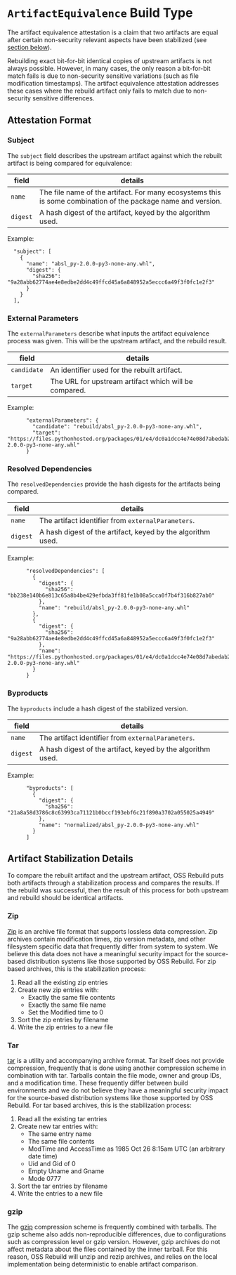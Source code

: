 # `ArtifactEquivalence` Build Type

The artifact equivalence attestation is a claim that two artifacts are equal
after certain non-security relevant aspects have been stabilized (see
[section below](#artifact-stabilization-details)).

Rebuilding exact bit-for-bit identical copies of upstream artifacts is not
always possible. However, in many cases, the only reason a bit-for-bit match
fails is due to non-security sensitive variations (such as file modification
timestamps). The artifact equivalence attestation addresses these cases where
the rebuild artifact only fails to match due to non-security sensitive
differences.

## Attestation Format

### Subject

The `subject` field describes the upstream artifact against which the rebuilt
artifact is being compared for equivalence:

| field    | details                                                                                                      |
| -------- | ------------------------------------------------------------------------------------------------------------ |
| `name`   | The file name of the artifact. For many ecosystems this is some combination of the package name and version. |
| `digest` | A hash digest of the artifact, keyed by the algorithm used.                                                  |

Example:

```
  "subject": [
    {
      "name": "absl_py-2.0.0-py3-none-any.whl",
      "digest": {
        "sha256": "9a28abb62774ae4e8edbe2dd4c49ffcd45a6a848952a5eccc6a49f3f0fc1e2f3"
      }
    }
  ],
```

### External Parameters

The `externalParameters` describe what inputs the artifact equivalence process
was given. This will be the upstream artifact, and the rebuild result.

| field       | details                                               |
| ----------- | ----------------------------------------------------- |
| `candidate` | An identifier used for the rebuilt artifact.          |
| `target`    | The URL for upstream artifact which will be compared. |

Example:

```
      "externalParameters": {
        "candidate": "rebuild/absl_py-2.0.0-py3-none-any.whl",
        "target": "https://files.pythonhosted.org/packages/01/e4/dc0a1dcc4e74e08d7abedab278c795eef54a224363bb18f5692f416d834f/absl_py-2.0.0-py3-none-any.whl"
      }
```

### Resolved Dependencies

The `resolvedDependencies` provide the hash digests for the artifacts being
compared.

| field    | details                                                     |
| -------- | ----------------------------------------------------------- |
| `name`   | The artifact identifier from `externalParameters`.          |
| `digest` | A hash digest of the artifact, keyed by the algorithm used. |

Example:

```
      "resolvedDependencies": [
        {
          "digest": {
            "sha256": "bb238e140b6e813c65a8b4be429efbda3ff81fe1b08a5cca0f7b4f316b827ab0"
          },
          "name": "rebuild/absl_py-2.0.0-py3-none-any.whl"
        },
        {
          "digest": {
            "sha256": "9a28abb62774ae4e8edbe2dd4c49ffcd45a6a848952a5eccc6a49f3f0fc1e2f3"
          },
          "name": "https://files.pythonhosted.org/packages/01/e4/dc0a1dcc4e74e08d7abedab278c795eef54a224363bb18f5692f416d834f/absl_py-2.0.0-py3-none-any.whl"
        }
      }
```

### Byproducts

The `byproducts` include a hash digest of the stabilized version.

| field    | details                                                     |
| -------- | ----------------------------------------------------------- |
| `name`   | The artifact identifier from `externalParameters`.          |
| `digest` | A hash digest of the artifact, keyed by the algorithm used. |

Example:

```
      "byproducts": [
        {
          "digest": {
            "sha256": "21a8a58d3786c8c63993ca71121b0bccf193ebf6c21f890a3702a055025a4949"
          },
          "name": "normalized/absl_py-2.0.0-py3-none-any.whl"
        }
      ]
```

## Artifact Stabilization Details

To compare the rebuilt artifact and the upstream artifact, OSS Rebuild puts both
artifacts through a stabilization process and compares the results. If the
rebuild was successful, then the result of this process for both upstream and
rebuild should be identical artifacts.

### Zip

[Zip](<https://en.wikipedia.org/wiki/ZIP_(file_format)>) is an archive file
format that supports lossless data compression. Zip archives contain
modification times, zip version metadata, and other filesystem specific data
that frequently differ from system to system. We believe this data does not have a
meaningful security impact for the source-based distribution systems like those
supported by OSS Rebuild. For zip based archives, this is the stabilization
process:

1.  Read all the existing zip entries
1.  Create new zip entries with:
    - Exactly the same file contents
    - Exactly the same file name
    - Set the Modified time to 0
1.  Sort the zip entries by filename
1.  Write the zip entries to a new file

### Tar

[tar](<https://en.wikipedia.org/wiki/Tar_(computing)>) is a utility and
accompanying archive format. Tar itself does not provide compression, frequently
that is done using another compression scheme in combination with tar. Tarballs
contain the file mode, owner and group IDs, and a modification time. These
frequently differ between build environments and we do not believe they have a
meaningful security impact for the source-based distribution systems like those
supported by OSS Rebuild. For tar based archives, this is the stabilization
process:

1.  Read all the existing tar entries
1.  Create new tar entries with:
    - The same entry name
    - The same file contents
    - ModTime and AccessTime as 1985 Oct 26 8:15am UTC (an arbitrary date
      time)
    - Uid and Gid of 0
    - Empty Uname and Gname
    - Mode 0777
1.  Sort the tar entries by filename
1.  Write the entries to a new file

### gzip

The [gzip](https://en.wikipedia.org/wiki/Gzip) compression scheme is frequently
combined with tarballs. The gzip scheme also adds non-reproducible differences,
due to configurations such as compression level or gzip version. However, gzip
archives do not affect metadata about the files contained by the inner tarball.
For this reason, OSS Rebuild will unzip and rezip archives, and relies on the
local implementation being deterministic to enable artifact comparison.
